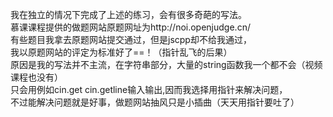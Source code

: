 我在独立的情况下完成了上述的练习，会有很多奇葩的写法。<br>
慕课课程提供的做题网站原题网址为http://noi.openjudge.cn/ <br>
有些题目我拿去原题网站提交通过，但是jscpp却不给我通过，<br>
我以原题网站的评定为标准好了==！（指针乱飞的后果）<br>
原因是我的写法并不主流，在字符串部分，大量的string函数我一个都不会（视频课程也没有）<br>
只会用例如cin.get cin.getline输入输出,因而我选择用指针来解决问题，<br>
不过能解决问题就是好事，做题网站抽风只是小插曲（天天用指针要吐了）<br>

